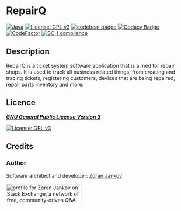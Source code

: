 # RepairQ

[![Java](https://img.shields.io/badge/Java-14-orange)](https://docs.oracle.com/en/java/javase/14/)
[![License: GPL v3](https://img.shields.io/badge/License-GPLv3-blue.svg)](https://www.gnu.org/licenses/gpl-3.0)
[![codebeat badge](https://codebeat.co/badges/a3fe0b76-70a5-48fb-9ce7-2b659886908b)](https://codebeat.co/projects/github-com-zoran-jankov-repairq-master)
[![Codacy Badge](https://app.codacy.com/project/badge/Grade/74e77def1a874fc89d7bb97635abe2bf)](https://www.codacy.com/gh/Zoran-Jankov/RepairQ/dashboard?utm_source=github.com&amp;utm_medium=referral&amp;utm_content=Zoran-Jankov/RepairQ&amp;utm_campaign=Badge_Grade)
[![CodeFactor](https://www.codefactor.io/repository/github/zoran-jankov/repairq/badge)](https://www.codefactor.io/repository/github/zoran-jankov/repairq)
[![BCH compliance](https://bettercodehub.com/edge/badge/Zoran-Jankov/RepairQ?branch=master)](https://bettercodehub.com/)

## Description

RepairQ is a ticket system software application that is aimed for repair shops. It is used to track all business related things, from creating and tracing tickets, registering customers, devices that are being repaired, repair parts inventory and more.

## Licence

[***GNU General Public License Version 3***](https://www.gnu.org/licenses/gpl-3.0)

[![License: GPL v3](https://www.gnu.org/graphics/gplv3-127x51.png)](https://www.gnu.org/licenses/gpl-3.0)

## Credits

### Author

Software architect and developer:  [Zoran Jankov](https://www.linkedin.com/in/zoran-jankov/)

<a href="https://stackexchange.com/users/12947676/zoran-jankov"><img src="https://stackexchange.com/users/flair/12947676.png" width="208" height="58" alt="profile for Zoran Jankov on Stack Exchange, a network of free, community-driven Q&amp;A sites" title="profile for Zoran Jankov on Stack Exchange, a network of free, community-driven Q&amp;A sites" /></a>
